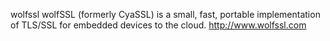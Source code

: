 wolfssl
wolfSSL (formerly CyaSSL) is a small, fast, portable implementation of TLS/SSL for embedded devices to the cloud. http://www.wolfssl.com
